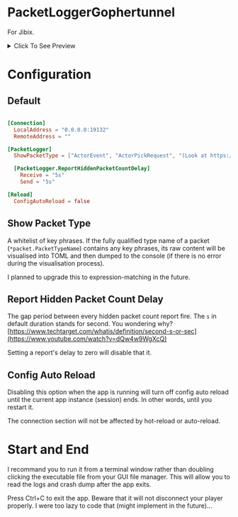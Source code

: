 # PacketLoggerGophertunnel
For Jibix.

<details>
  <summary>Click To See Preview</summary>

```
Authentication successful.
INFO[2022-04-24T09:59:54+08:00] Creating file watcher...                     
INFO[2022-04-24T09:59:54+08:00] Adding config.toml to file watcher...        
INFO[2022-04-24T09:59:54+08:00] Starting local proxy...                      
INFO[2022-04-24T10:00:04+08:00] New connection established.                  
INFO[2022-04-24T10:00:11+08:00] [Recieve] *packet.LevelSoundEvent
========== BEGIN  PACKET ==========
BabyMob = false
DisableRelativeVolume = false
EntityType = "minecraft:player"
ExtraData = 3713
Position = [-632.106, 13.0, 122.5939]
SoundType = 35
========== END  PACKET ========== 
DEBU[2022-04-24T10:00:43+08:00] Reloaded config.                             
INFO[2022-04-24T10:00:43+08:00] [Recieve] 364 hidden packets.                
INFO[2022-04-24T10:00:43+08:00] [Send] 673 hidden packets.                   
INFO[2022-04-24T10:00:53+08:00] [Send] *packet.MovePlayer
========== BEGIN  PACKET ==========
EntityRuntimeID = 4146
HeadYaw = -162.5842
Mode = 0
OnGround = true
Pitch = 14.906464
Position = [-631.37463, 14.62001, 114.058914]
RiddenEntityRuntimeID = 0
TeleportCause = 0
TeleportSourceEntityType = 0
Tick = 0
Yaw = -162.5842
========== END  PACKET ========== 
INFO[2022-04-24T10:00:53+08:00] [Send] 201 hidden packets.                   
INFO[2022-04-24T10:00:53+08:00] [Recieve] 80 hidden packets.                 
INFO[2022-04-24T10:00:54+08:00] [Send] *packet.MovePlayer
========== BEGIN  PACKET ==========
EntityRuntimeID = 4146
HeadYaw = -162.5842
Mode = 0
OnGround = true
Pitch = 14.906464
Position = [-630.1268, 14.62001, 110.3]
RiddenEntityRuntimeID = 0
TeleportCause = 0
TeleportSourceEntityType = 0
Tick = 0
Yaw = -162.5842
========== END  PACKET ========== 
^C
```

</details>

# Configuration
## Default
```toml

[Connection]
  LocalAddress = "0.0.0.0:19132"
  RemoteAddress = ""

[PacketLogger]
  ShowPacketType = ["ActorEvent", "ActorPickRequest", "(Look at https://pkg.go.dev/github.com/sandertv/gophertunnel@v1.19.9/minecraft/protocol/packet#pkg-index)"]

  [PacketLogger.ReportHiddenPacketCountDelay]
    Receive = "5s"
    Send = "5s"

[Reload]
  ConfigAutoReload = false
```
## Show Packet Type
A whitelist of key phrases. If the fully qualified type name of a packet (`*packet.PacketTypeName`) contains any key phrases, its raw content will be visualised into TOML and then dumped to the console (if there is no error during the visualisation process).

I planned to upgrade this to expression-matching in the future.

## Report Hidden Packet Count Delay
The gap period between every hidden packet count report fire. The `s` in default duration stands for second. You wondering why? [https://www.techtarget.com/whatis/definition/second-s-or-sec](https://www.youtube.com/watch?v=dQw4w9WgXcQ)

Setting a report's delay to zero will disable that it.

## Config Auto Reload
Disabling this option when the app is running will turn off config auto reload until the current app instance (session) ends. In other words, until you restart it.

The connection section will not be affected by hot-reload or auto-reload.

# Start and End

I recommand you to run it from a terminal window rather than doubling clicking the executable file from your GUI file manager. This will allow you to read the logs and crash dump after the app exits.

Press Ctrl+C to exit the app. Beware that it will not disconnect your player properly. I were too lazy to code that (might implement in the future)...